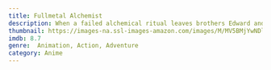 ```yaml
---
title: Fullmetal Alchemist
description: When a failed alchemical ritual leaves brothers Edward and Alphonse Elric with severely damaged bodies, they begin searching for the one thing that can save them; the fabled philosopher's stone.
thumbnail: https://images-na.ssl-images-amazon.com/images/M/MV5BMjYwNDlhMWYtMWE1ZS00ZjVhLWI1NzItMjQ5ZGI4NTIwZjQ5L2ltYWdlXkEyXkFqcGdeQXVyNTAyODkwOQ@@._V1_QL50_.jpg
imdb: 8.7
genre:  Animation, Action, Adventure
category: Anime
---
```

